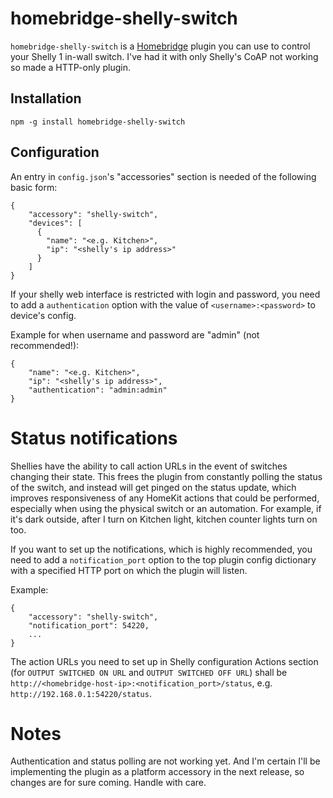 # homebridge-shelly-switch

`homebridge-shelly-switch` is a [Homebridge](https://github.com/nfarina/homebridge) plugin you can use to control your Shelly 1 in-wall switch. I've had it with only Shelly's CoAP not working so made a HTTP-only plugin.

## Installation

`npm -g install homebridge-shelly-switch`

## Configuration

An entry in `config.json`'s "accessories" section is needed of the following basic form:

```
{
    "accessory": "shelly-switch",
    "devices": [
      {
        "name": "<e.g. Kitchen>",
        "ip": "<shelly's ip address>"
      }
    ]
}
```

If your shelly web interface is restricted with login and password, you need to add a `authentication` option with the value of `<username>:<password>` to device's config.

Example for when username and password are "admin" (not recommended!):

```
{
    "name": "<e.g. Kitchen>",
    "ip": "<shelly's ip address>",
    "authentication": "admin:admin"
}
```

# Status notifications

Shellies have the ability to call action URLs in the event of switches changing their state. This frees the plugin from constantly polling the status of the switch, and instead will get pinged on the status update, which improves responsiveness of any HomeKit actions that could be performed, especially when using the physical switch or an automation. For example, if it's dark outside, after I turn on Kitchen light, kitchen counter lights turn on too.

If you want to set up the notifications, which is highly recommended, you need to add a `notification_port` option to the top plugin config dictionary with a specified HTTP port on which the plugin will listen.

Example:

```
{
    "accessory": "shelly-switch",
    "notification_port": 54220,
    ...
}
```

The action URLs you need to set up in Shelly configuration Actions section (for `OUTPUT SWITCHED ON URL` and `OUTPUT SWITCHED OFF URL`) shall be `http://<homebridge-host-ip>:<notification_port>/status`, e.g. `http://192.168.0.1:54220/status`.


# Notes

Authentication and status polling are not working yet. And I'm certain I'll be implementing the plugin as a platform accessory in the next release, so changes are for sure coming. Handle with care.
